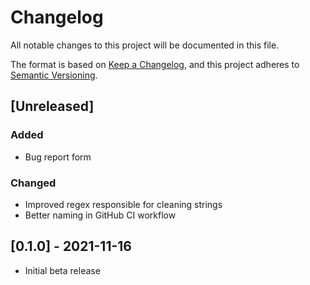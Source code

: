 # Changelog

All notable changes to this project will be documented in this file.

The format is based on [Keep a Changelog](https://keepachangelog.com/en/1.0.0/),
and this project adheres to [Semantic Versioning](https://semver.org/spec/v2.0.0.html).

## [Unreleased]
### Added
- Bug report form

### Changed
- Improved regex responsible for cleaning strings
- Better naming in GitHub CI workflow

## [0.1.0] - 2021-11-16
- Initial beta release
